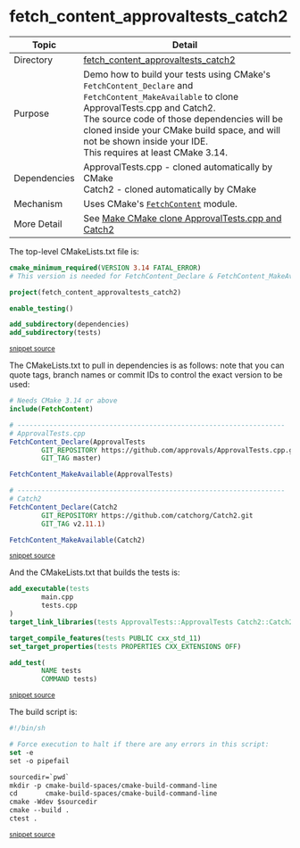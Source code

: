 <!--
GENERATED FILE - DO NOT EDIT
This file was generated by [MarkdownSnippets](https://github.com/SimonCropp/MarkdownSnippets).
Source File: /fetch_content_approvaltests_catch2/mdsource/README.source.md
To change this file edit the source file and then execute ./run_markdown_templates.sh.
-->

# fetch_content_approvaltests_catch2

 <!-- include: fetch_content_approvaltests_catch2. path: /fetch_content_approvaltests_catch2/mdsource/fetch_content_approvaltests_catch2.include.md -->
| Topic        | Detail                                                       |
| ------------ | ------------------------------------------------------------ |
| Directory    | [fetch_content_approvaltests_catch2](/fetch_content_approvaltests_catch2/) |
| Purpose      | Demo how to build your tests using CMake's `FetchContent_Declare` and `FetchContent_MakeAvailable` to clone ApprovalTests.cpp and Catch2.<br />The source code of those dependencies will be cloned inside your CMake build space, and will not be shown inside your IDE.<br />This requires at least CMake 3.14. |
| Dependencies | ApprovalTests.cpp - cloned automatically by CMake<br />Catch2 - cloned automatically by CMake |
| Mechanism    | Uses CMake's [`FetchContent`](https://cmake.org/cmake/help/latest/module/FetchContent.html) module. |
| More Detail  | See [Make CMake clone ApprovalTests.cpp and Catch2](https://github.com/approvals/ApprovalTests.cpp/blob/master/doc/CMakeIntegration.md#make-cmake-clone-approvaltestscpp-and-catch2) |
 <!-- end include: fetch_content_approvaltests_catch2. path: /fetch_content_approvaltests_catch2/mdsource/fetch_content_approvaltests_catch2.include.md -->

The top-level CMakeLists.txt file is:

 <!-- include: inc_fetch_content_approvaltests_catch2_cmakelists. path: /fetch_content_approvaltests_catch2/mdsource/inc_fetch_content_approvaltests_catch2_cmakelists.include.md -->

```cmake
cmake_minimum_required(VERSION 3.14 FATAL_ERROR)
# This version is needed for FetchContent_Declare & FetchContent_MakeAvailable

project(fetch_content_approvaltests_catch2)

enable_testing()

add_subdirectory(dependencies)
add_subdirectory(tests)
```
<sup><a href='https://github.com/claremacrae/ApprovalTests.cpp.CMakeSamples/blob/main/./fetch_content_approvaltests_catch2/CMakeLists.txt' title='File snippet was copied from'>snippet source</a></sup>
 <!-- end include: inc_fetch_content_approvaltests_catch2_cmakelists. path: /fetch_content_approvaltests_catch2/mdsource/inc_fetch_content_approvaltests_catch2_cmakelists.include.md -->

The CMakeLists.txt to pull in dependencies is as follows: note that you can quote tags, branch names or commit IDs to control the exact version to be used:

 <!-- include: inc_fetch_content_approvaltests_catch2_dependencies_cmakelists. path: /fetch_content_approvaltests_catch2/mdsource/inc_fetch_content_approvaltests_catch2_dependencies_cmakelists.include.md -->

```cmake
# Needs CMake 3.14 or above
include(FetchContent)

# -------------------------------------------------------------------
# ApprovalTests.cpp
FetchContent_Declare(ApprovalTests
        GIT_REPOSITORY https://github.com/approvals/ApprovalTests.cpp.git
        GIT_TAG master)

FetchContent_MakeAvailable(ApprovalTests)

# -------------------------------------------------------------------
# Catch2
FetchContent_Declare(Catch2
        GIT_REPOSITORY https://github.com/catchorg/Catch2.git
        GIT_TAG v2.11.1)

FetchContent_MakeAvailable(Catch2)
```
<sup><a href='https://github.com/claremacrae/ApprovalTests.cpp.CMakeSamples/blob/main/./fetch_content_approvaltests_catch2/dependencies/CMakeLists.txt' title='File snippet was copied from'>snippet source</a></sup>
 <!-- end include: inc_fetch_content_approvaltests_catch2_dependencies_cmakelists. path: /fetch_content_approvaltests_catch2/mdsource/inc_fetch_content_approvaltests_catch2_dependencies_cmakelists.include.md -->

And the CMakeLists.txt that builds the tests is:

 <!-- include: inc_fetch_content_approvaltests_catch2_tests_cmakelists. path: /fetch_content_approvaltests_catch2/mdsource/inc_fetch_content_approvaltests_catch2_tests_cmakelists.include.md -->

```cmake
add_executable(tests
        main.cpp
        tests.cpp
)
target_link_libraries(tests ApprovalTests::ApprovalTests Catch2::Catch2)

target_compile_features(tests PUBLIC cxx_std_11)
set_target_properties(tests PROPERTIES CXX_EXTENSIONS OFF)

add_test(
        NAME tests
        COMMAND tests)
```
<sup><a href='https://github.com/claremacrae/ApprovalTests.cpp.CMakeSamples/blob/main/./fetch_content_approvaltests_catch2/tests/CMakeLists.txt' title='File snippet was copied from'>snippet source</a></sup>
 <!-- end include: inc_fetch_content_approvaltests_catch2_tests_cmakelists. path: /fetch_content_approvaltests_catch2/mdsource/inc_fetch_content_approvaltests_catch2_tests_cmakelists.include.md -->

The build script is:

 <!-- include: inc_fetch_content_approvaltests_catch2_build. path: /fetch_content_approvaltests_catch2/mdsource/inc_fetch_content_approvaltests_catch2_build.include.md -->

```cmake
#!/bin/sh

# Force execution to halt if there are any errors in this script:
set -e
set -o pipefail

sourcedir=`pwd`
mkdir -p cmake-build-spaces/cmake-build-command-line
cd       cmake-build-spaces/cmake-build-command-line
cmake -Wdev $sourcedir
cmake --build .
ctest .
```
<sup><a href='https://github.com/claremacrae/ApprovalTests.cpp.CMakeSamples/blob/main/./fetch_content_approvaltests_catch2/build.sh' title='File snippet was copied from'>snippet source</a></sup>
 <!-- end include: inc_fetch_content_approvaltests_catch2_build. path: /fetch_content_approvaltests_catch2/mdsource/inc_fetch_content_approvaltests_catch2_build.include.md -->

